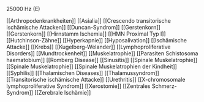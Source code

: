 25000 Hz (E)

[[Arthropodenkrankheiten]]
[[Asialia]]
[[Crescendo transitorische ischämische Attacken]]
[[Duncan-Syndrom]]
[[Gerstenkorn]]
[[Gerstenkorn]]
[[Hirnstamm Ischemia]]
[[HMN Proximal Typ I]]
[[Hutchinson-Zähne]]
[[Hyperkapnie]]
[[Hyposalivation]]
[[Ischämische Attacke]]
[[Krebs]]
[[Kugelberg-Welander]]
[[Lymphoproliferative Disorders]]
[[Mundtrockenheit]]
[[Muskelatrophie]]
[[Parasiten Schistosoma haematobium]]
[[Romberg Disease]]
[[Sinusitis]]
[[Spinale Muskelatrophie]]
[[Spinale Muskelatrophie]]
[[Spinale Muskelatrophien der Kindheit]]
[[Syphilis]]
[[Thalamischen Diseases]]
[[Thalamussyndrom]]
[[Transitorische ischämische Attacke]]
[[Urethritis]]
[[X-chromosomale lymphoproliferative Syndrom]]
[[Xerostomie]]
[[Zentrales Schmerz-Syndrom]]
[[Zerebrale Ischämie]]